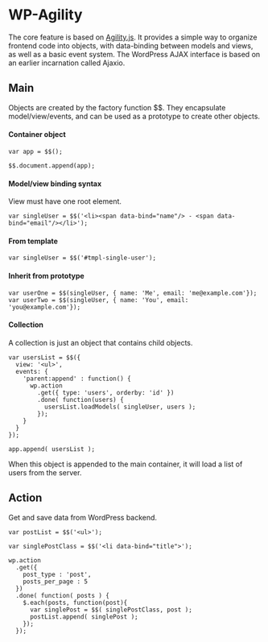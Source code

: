 # WP-Agility

The core feature is based on [Agility.js](http://agilityjs.com). It provides a simple way to organize frontend code into objects, with data-binding between models and views, as well as a basic event system. The WordPress AJAX interface is based on an earlier incarnation called Ajaxio.

## Main

Objects are created by the factory function $$.  They encapsulate model/view/events, and can be used as a prototype to create other objects.

#### Container object

```
var app = $$();

$$.document.append(app);
```

#### Model/view binding syntax

View must have one root element.

```
var singleUser = $$('<li><span data-bind="name"/> - <span data-bind="email"/></li>');
```

#### From template

```
var singleUser = $$('#tmpl-single-user');
```

#### Inherit from prototype

```
var userOne = $$(singleUser, { name: 'Me', email: 'me@example.com'});
var userTwo = $$(singleUser, { name: 'You', email: 'you@example.com'});
```

#### Collection

A collection is just an object that contains child objects.

```
var usersList = $$({
  view: '<ul>',
  events: {
    'parent:append' : function() {
      wp.action
        .get({ type: 'users', orderby: 'id' })
        .done( function(users) {
          usersList.loadModels( singleUser, users );
        });
    }
  }
});

app.append( usersList );
```

When this object is appended to the main container, it will load a list of users from the server.

## Action

Get and save data from WordPress backend.

```
var postList = $$('<ul>');

var singlePostClass = $$('<li data-bind="title">');

wp.action
  .get({
    post_type : 'post',
    posts_per_page : 5
  })
  .done( function( posts ) {
    $.each(posts, function(post){
      var singlePost = $$( singlePostClass, post );
      postList.append( singlePost );
    });
  });
```
